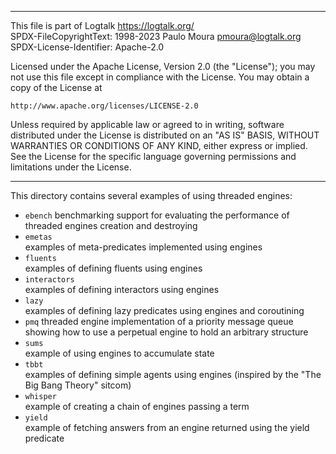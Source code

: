 ________________________________________________________________________

This file is part of Logtalk <https://logtalk.org/>  
SPDX-FileCopyrightText: 1998-2023 Paulo Moura <pmoura@logtalk.org>  
SPDX-License-Identifier: Apache-2.0

Licensed under the Apache License, Version 2.0 (the "License");
you may not use this file except in compliance with the License.
You may obtain a copy of the License at

    http://www.apache.org/licenses/LICENSE-2.0

Unless required by applicable law or agreed to in writing, software
distributed under the License is distributed on an "AS IS" BASIS,
WITHOUT WARRANTIES OR CONDITIONS OF ANY KIND, either express or implied.
See the License for the specific language governing permissions and
limitations under the License.
________________________________________________________________________


This directory contains several examples of using threaded engines:

- `ebench`
	benchmarking support for evaluating the performance of threaded
	engines creation and destroying
- `emetas`  
	examples of meta-predicates implemented using engines
- `fluents`  
	examples of defining fluents using engines
- `interactors`  
	examples of defining interactors using engines
- `lazy`  
	examples of defining lazy predicates using engines and coroutining
- `pmq`
	threaded engine implementation of a priority message queue showing
	how to use a perpetual engine to hold an arbitrary structure
- `sums`  
	example of using engines to accumulate state
- `tbbt`  
	examples of defining simple agents using engines
	(inspired by the "The Big Bang Theory" sitcom)
- `whisper`  
	example of creating a chain of engines passing a term
- `yield`  
	example of fetching answers from an engine returned using the
	yield predicate
